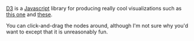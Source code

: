 [D3](https://d3js.org/) is a [Javascript](https://www.javascript.com/) library for producing really cool visualizations such as [this one](http://www.r2d3.us/visual-intro-to-machine-learning-part-1/) and [these](https://github.com/mbostock/d3/wiki/Gallery). 

<div id='d3div'></div>

You can click-and-drag the nodes around, although I'm not sure why you'd want to except that it is unreasonably fun.

<style>

.links line {
  stroke: #999;
  stroke-opacity: 0.6;
}

.nodes circle {
  stroke: #fff;
  stroke-width: 1.5px;
}

</style>
<svg width="400" height="400"></svg>
<script src="https://d3js.org/d3.v4.min.js"></script>
<script>



var svg = d3.select("svg"),
    width = +svg.attr("width"),
    height = +svg.attr("height");

var color = d3.scaleOrdinal(d3.schemeCategory20);

var simulation = d3.forceSimulation()
    .force("link", d3.forceLink().id(function(d) { return d.id; }))
    .force("charge", d3.forceManyBody().strength(-600))
    .force("center", d3.forceCenter(width / 2, height / 2));


d3.json("curtis.json", function(error, graph) {
  if (error) throw error;

  var link = svg.append("g")
      .attr("class", "links")
    .selectAll("line")
    .data(graph.links)
    .enter().append("line")
      .attr("stroke-width", function(d) { return Math.sqrt(d.value); });

  var node = svg.append("g")
      .attr("class", "nodes")
    .selectAll("circle")
    .data(graph.nodes)
    .enter().append("circle")
      .attr("r", 1)
      .attr("fill", function(d) { return color(d.group); })
      .call(d3.drag()
          .on("start", dragstarted)
          .on("drag", dragged)
          .on("end", dragended));

  node.append("title")
      .text(function(d) { return d.id; });

  simulation
      .nodes(graph.nodes)
      .on("tick", ticked);

  simulation.force("link")
      .links(graph.links);

  function ticked() {
    link
        .attr("x1", function(d) { return d.source.x; })
        .attr("y1", function(d) { return d.source.y; })
        .attr("x2", function(d) { return d.target.x; })
        .attr("y2", function(d) { return d.target.y; });

    node
        .attr("cx", function(d) { return d.x; })
        .attr("cy", function(d) { return d.y; });
  }
});

function dragstarted(d) {
  if (!d3.event.active) simulation.alphaTarget(0.3).restart();
  d.fx = d.x;
  d.fy = d.y;
}

function dragged(d) {
  d.fx = d3.event.x;
  d.fy = d3.event.y;
}

function dragended(d) {
  if (!d3.event.active) simulation.alphaTarget(0);
  d.fx = null;
  d.fy = null;
}

</script>
